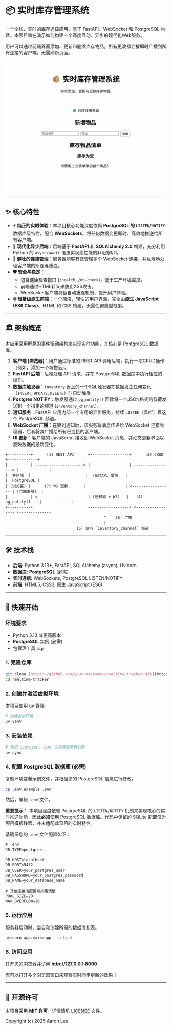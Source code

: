 # 📦 实时库存管理系统

一个全栈、实时的库存追踪应用，基于 FastAPI、WebSocket 和 PostgreSQL 构建。本项目旨在演示如何构建一个高度互动、异步的现代化Web服务。

用户可以通过前端界面添加、更新和删除库存物品，所有更改都会被即时广播到所有连接的客户端，无需刷新页面。

![应用动态演示](https://github.com/acelee0621/realtime-tracker/blob/main/animation.gif)


---

## ✨ 核心特性

* **⚡️ 纯正的实时体验**：本项目核心功能深度依赖 **PostgreSQL 的 `LISTEN`/`NOTIFY`** 数据库级特性，配合 **WebSockets**，将任何数据变更即时、高效地推送给所有客户端。
* **🚀 现代化异步后端**：后端基于 **FastAPI** 和 **SQLAlchemy 2.0** 构建，充分利用 Python 的 `async/await` 语法实现高性能的非阻塞I/O。
* **🔗 健壮的连接管理**：服务器能够有效管理多个 WebSocket 连接，并优雅地处理客户端的断连与重连。
* **🛡️ 安全与稳定**：
    * 包含健康检查接口 (`/health`, `/db-check`)，便于生产环境监控。
    * 前端通过HTML转义来防止XSS攻击。
    * WebSocket客户端具备自动重连机制，提升用户体验。
* **🌐 轻量级原生前端**：一个简洁、轻快的用户界面，完全由**原生 JavaScript (ES6 Class)**、HTML 和 CSS 构建，无需任何重型框架。

---

## 🏛️ 架构概览

本应用采用解耦的事件驱动架构来实现实时功能，其核心是 PostgreSQL 数据库。

1.  **客户端 (浏览器)**：用户通过标准的 REST API 调用后端，执行一项CRUD操作（例如，添加一个新物品）。
2.  **FastAPI 后端**：后端处理 API 请求，并在 PostgreSQL 数据库中执行相应的操作。
3.  **数据库触发器**：`inventory` 表上的一个SQL触发器在数据发生任何变化（`INSERT`, `UPDATE`, `DELETE`）时自动触发。
4.  **Postgres NOTIFY**：触发器通过 `pg_notify()` 函数将一个JSON格式的载荷发送到一个指定的频道 (`inventory_channel`)。
5.  **通知服务**：FastAPI 应用内部一个专用的异步服务，持续 `LISTEN`（监听）着这个 PostgreSQL 频道。
6.  **WebSocket 广播**：在收到通知后，该服务将消息传递给 WebSocket 连接管理器，后者将其广播给所有已连接的客户端。
7.  **UI 更新**：客户端的 JavaScript 接收到 WebSocket 消息，并动态更新界面以反映数据的最新变化。

```
+----------+      (1) REST API      +-----------------+      (2) CRUD      +-------------+
|          | ---------------------> |                 | -----------------> |             |
|  客户端  |                        |  FastAPI 后端   |                    |  PostgreSQL |
| (浏览器) |      (7) WS 更新       |                 | <----------------- | (含触发器)  |
|          | <--------------------- | (通知器 + WS)   |   (4) pg_notify()    |             |
+----------+                        +-----------------+ <----------------- +-------------+
                                           ^    (6) 广播
                                           |
                               (5) 监听 `inventory_channel` 频道
```

---

## 🛠️ 技术栈

* **后端:** Python 3.13+, FastAPI, SQLAlchemy (async), Uvicorn
* **数据库:** **PostgreSQL** (必需)
* **实时通信:** WebSockets, PostgreSQL LISTEN/NOTIFY
* **前端:** HTML5, CSS3, 原生 JavaScript (ES6)

---

## 🚀 快速开始

### 环境要求

* Python 3.13 或更高版本
* **PostgreSQL** 实例 (必需)
* 包管理工具 `pip`

### 1. 克隆仓库

```bash
git clone [https://github.com/your-username/realtime-tracker.git](https://github.com/your-username/realtime-tracker.git)
cd realtime-tracker
```

### 2. 创建并激活虚拟环境

本项目使用 uv 管理。

```bash
# 创建虚拟环境
uv venv
```

### 3. 安装依赖

```bash
# 使用 pyproject.toml 文件安装所有依赖
uv sync
```

### 4. 配置 PostgreSQL 数据库 (必需)

复制环境变量示例文件，并根据您的 PostgreSQL 信息进行修改。

```bash
cp .env.example .env
```

然后，编辑 `.env` 文件。

**重要提示：** 本项目深度依赖 PostgreSQL 的 `LISTEN/NOTIFY` 机制来实现核心的实时推送功能，因此**必须**使用 PostgreSQL 数据库。代码中保留的 SQLite 配置仅为项目模板残留，并未适配此项目的实时特性。

请确保您的 `.env` 文件配置如下：
```dotenv
# .env
DB_TYPE=postgres

DB_HOST=localhost
DB_PORT=5432
DB_USER=your_postgres_user
DB_PASSWORD=your_postgres_password
DB_NAME=your_database_name

# 其他连接池配置可按需调整
POOL_SIZE=20
MAX_OVERFLOW=10
```

### 5. 运行应用

服务器启动时，会自动创建所需的数据库和表。

```bash
uvicorn app.main:app --reload
```

### 6. 访问应用

打开您的浏览器并访问 **http://127.0.0.1:8000**

您可以打开多个浏览器窗口来观察实时同步更新的效果！

---

## 📄 开源许可

本项目采用 **MIT 许可**。详情请见 [LICENSE](LICENSE) 文件。

Copyright (c) 2025 Aaron Lee